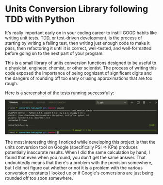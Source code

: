# Units Conversion Library following TDD with Python

It's really important early on in your coding career to instill GOOD habits like writing unit tests. TDD, or test-driven development, is the process of starting by writing a failing test, then writing just enough code to make it pass, then refactoring it until it is correct, well-tested, and well-formatted before going on to the next part of your program.

This is a small library of units conversion functions designed to be useful to a physicist, engineer, chemist, or other scientist. The process of writing this code exposed the importance of being cognizant of significant digits and the dangers of rounding off too early or using approximations that are too rough.

Here is a screenshot of the tests running successfully:

![Units converters tests passing](python-converters-screenshot.png)

The most interesting thing I noticed while developing this project is that the units conversion tool on Google (specifically PSI => KPa) produces potentially inaccurate results. When I did the same calculation by hand, I found that even when you round, you don't get the same answer. That undoubtedly means that there's a problem with the precision somewhere, but I did not figure out whether or not it is a problem with the various conversion constants I looked up or if Google's conversions are just being rounded off too soon somewhere.
